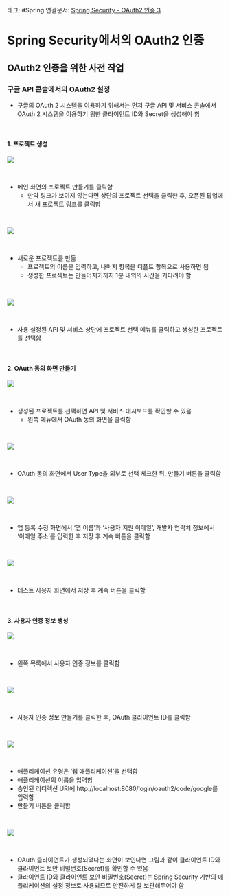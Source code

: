 태그: #Spring 
연결문서: [Spring Security - OAuth2 인증 3](Spring%20Security%20-%20OAuth2%20인증%203.md)

# Spring Security에서의 OAuth2 인증

## OAuth2 인증을 위한 사전 작업

### 구글 API 콘솔에서의 OAuth2 설정
- 구글의 OAuth 2 시스템을 이용하기 위해서는 먼저 구글 API 및 서비스 콘솔에서 OAuth 2 시스템을 이용하기 위한 클라이언트 ID와 Secret을 생성해야 함

<br>

#### 1. 프로젝트 생성

![](image_25.png)

<br>

- 메인 화면의 프로젝트 만들기를 클릭함
    - 만약 링크가 보이지 않는다면 상단의 프로젝트 선택을 클릭한 후, 오픈된 팝업에서 새 프로젝트 링크를 클릭함

<br>

![](image_26.png)

<br>

- 새로운 프로젝트를 만듦
    - 프로젝트의 이름을 입력하고, 나머지 항목을 디폴트 항목으로 사용하면 됨
    - 생성한 프로젝트는 만들어지기까지 1분 내외의 시간을 기다려야 함

<br>

![](image_27.png)

<br>

- 사용 설정된 API 및 서비스 상단에 프로젝트 선택 메뉴를 클릭하고 생성한 프로젝트를 선택함

<br>

#### 2. OAuth 동의 화면 만들기

![](image_28.png)

<br>

- 생성된 프로젝트를 선택하면 API 및 서비스 대시보드를 확인할 수 있음
    - 왼쪽 메뉴에서 OAuth 동의 화면을 클릭함

<br>

![](image_29.png)

<br>

- OAuth 동의 화면에서 User Type을 외부로 선택 체크한 뒤, 만들기 버튼을 클릭함

<br>

![](image_30.png)

<br>

- 앱 등록 수정 화면에서 ‘앱 이름’과 ‘사용자 지원 이메일’, 개발자 연락처 정보에서 ‘이메일 주소’를 입력한 후 저장 후 계속 버튼을 클릭함

<br>

![](image_31.png)

<br>

- 테스트 사용자 화면에서 저장 후 계속 버튼을 클릭함

<br>

#### 3. 사용자 인증 정보 생성

![](image_32.png)

<br>

- 왼쪽 목록에서 사용자 인증 정보를 클릭함

<br>

![](image_33.png)

<br>

- 사용자 인증 정보 만들기를 클릭한 후, OAuth 클라이언트 ID를 클릭함

<br>

![](image_34.png)

<br>

- 애플리케이션 유형은 ‘웹 애플리케이션’을 선택함
- 애플리케이션의 이름을 입력함
- 승인된 리디렉션 URI에 http://localhost:8080/login/oauth2/code/google를 입력함
- 만들기 버튼을 클릭함

<br>

![](image_35.png)

<br>

- OAuth 클라이언트가 생성되었다는 화면이 보인다면 그림과 같이 클라이언트 ID와 클라이언트 보안 비밀번호(Secret)를 확인할 수 있음
- 클라이언트 ID와 클라이언트 보안 비밀번호(Secret)는 Spring Security 기반의 애플리케이션의 설정 정보로 사용되므로 안전하게 잘 보관해두어야 함